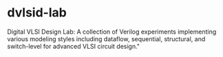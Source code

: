 # dvlsid-lab
Digital VLSI Design Lab: A collection of Verilog experiments implementing various modeling styles including dataflow, sequential, structural, and switch-level for advanced VLSI circuit design."
